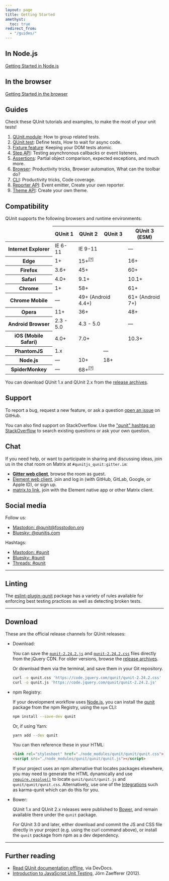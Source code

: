 ```yaml
---
layout: page
title: Getting Started
amethyst:
  toc: true
redirect_from:
  - "/guides/"
---
```


## In Node.js

[Getting Started in Node.js](./cli.md)

## In the browser

[Getting Started in the browser](./browser.md)

## Guides

Check these QUnit tutorials and examples, to make the most of your unit tests!

1. [QUnit.module](./api/QUnit/module.md#organizing-your-tests): How to group related tests.
1. [QUnit.test](./api/QUnit/test.md#examples): Define tests, How to wait for async code.
1. [Fixture feature](./browser.md#fixture): Keeping your DOM tests atomic.
1. [Step API](./api/assert/verifySteps.md): Testing asynchronous callbacks or event listeners.
1. [Assertions](./api/assert/index.md): Partial object comparison, expected exceptions, and much more.
1. [Browser](./browser.md): Productivity tricks, Browser automation, What can the toolbar do?
1. [CLI](./cli.md): Productivity tricks, Code coverage.
1. [Reporter API](./api/callbacks/QUnit.on.md#reporter-api): Event emitter, Create your own reporter.
1. [Theme API](./browser.md#theme-api): Create your own theme.

## Compatibility

QUnit supports the following browsers and runtime environments:

<table>
<thead>
<tr><td></td><th>QUnit 1</th><th>QUnit&nbsp;2</th><th>QUnit&nbsp;3</th><th>QUnit 3 (ESM)</th></tr>
</thead>
<tbody>
<tr><th>Internet Explorer</th><td>IE 6-11</td><td colspan=2>IE 9-11</td><td>&mdash;</td></tr>
<tr><th>Edge</th><td>1+</td><td colspan=2>15+<sup><abbr title="both legacy MSEdge and Chromium-based Edge">[?]</abbr></sup></td><td>16+</td></tr>
<tr><th>Firefox</th><td>3.6+</td><td colspan=2>45+</td><td>60+</td></tr>
<tr><th>Safari</th><td>4.0+</td><td colspan=2>9.1+</td><td>10.1+</td></tr>
<tr><th>Chrome</th><td>1+</td><td colspan=2>58+</td><td>61+</td></tr>
<tr><th>Chrome Mobile</th><td>&mdash;</td><td colspan=2>49+ (Android 4.4+)</td><td>61+ (Android 7+)</td></tr>
<tr><th>Opera</th><td>11+</td><td colspan=2>36+</td><td>48+</td></tr>
<tr><th>Android Browser</th><td>2.3 - 5.0</td><td colspan=2>4.3 - 5.0</td><td>&mdash;</td></tr>
<tr><th>iOS (Mobile Safari)</th><td>4.0+</td><td colspan=2>7.0+</td><td>10.3+</td></tr>
<tr><th>PhantomJS</th><td colspan=2>1.x</td><td colspan=2>&mdash;</td></tr>
<tr><th>Node.js</th><td>&mdash;</td><td>10+</td><td colspan=2>18+</td></tr>
<tr><th>SpiderMonkey</th><td>&mdash;</td><td colspan=3>68+<sup><abbr title="since QUnit 2.14">[?]</abbr></sup></td></tr>
</tbody>
</table>

You can download QUnit 1.x and QUnit 2.x from the [release archives](https://releases.jquery.com/qunit/).

## Support

To report a bug, request a new feature, or ask a question [open an issue](https://github.com/qunitjs/qunit/issues) on GitHub.

You can also find support on StackOverflow. Use the ["qunit" hashtag on StackOverflow](https://stackoverflow.com/questions/tagged/qunit) to search existing questions or ask your own question.

## Chat

If you need help, or want to participate in sharing and discussing ideas, join us in the chat room on Matrix at `#qunitjs_qunit:gitter.im`:

* **[Gitter web client](https://app.gitter.im/#/room/#qunitjs_qunit:gitter.im)**, browse the room as guest.
* [Element web client](https://app.element.io/#/room/#qunitjs_qunit:gitter.im), join and log in (with GitHub, GitLab, Google, or Apple ID), or sign up.
* [matrix.to link](https://matrix.to/#/#qunitjs_qunit:gitter.im?web-instance[element.io]=app.gitter.im), join with the Element native app or other Matrix client.

## Social media

Follow us:
* [Mastodon: @qunit@fosstodon.org](https://fosstodon.org/@qunit)
* [Bluesky: @qunitjs.com](https://bsky.app/profile/qunitjs.com)

Hashtags:
* [Mastodon: #qunit](https://mastodon.social/tags/qunit)
* [Bluesky: #qunit](https://bsky.app/hashtag/qunit)
* [Threads: #qunit](https://www.threads.net/search?q=%23qunit&serp_type=default)

---

## Linting

The [eslint-plugin-qunit](https://github.com/platinumazure/eslint-plugin-qunit) package has a variety of rules available for enforcing best testing practices as well as detecting broken tests.

---

<span id="release-channels"></span>

## Download

These are the official release channels for QUnit releases:

* Download:

  You can save the [`qunit-2.24.2.js`](https://code.jquery.com/qunit/qunit-2.24.2.js) and [`qunit-2.24.2.css`](https://code.jquery.com/qunit/qunit-2.24.2.css) files directly from the jQuery CDN.
  For older versions, browse the [release archives](https://releases.jquery.com/qunit/).

  Or download them via the terminal, and save them in your Git repository.

  ```bash
  curl -o qunit.css 'https://code.jquery.com/qunit/qunit-2.24.2.css'
  curl -o qunit.js 'https://code.jquery.com/qunit/qunit-2.24.2.js'
  ```

* npm Registry:

  If your development workflow uses [Node.js](https://nodejs.org/en/), you can install the [qunit](https://www.npmjs.com/package/qunit) package from the npm Registry, using the `npm` CLI:

  ```bash
  npm install --save-dev qunit
  ```

  Or, if using Yarn:
  ```bash
  yarn add --dev qunit
  ```

  You can then reference these in your HTML:
  ```html
  <link rel="stylesheet" href="./node_modules/qunit/qunit/qunit.css">
  <script src="./node_modules/qunit/qunit/qunit.js"></script>
  ```

  If your project uses an npm alternative that locates packages elsewhere, you may need to generate the HTML dynamically and use [`require.resolve()`](https://nodejs.org/api/modules.html#modules_require_resolve_request_options) to locate `qunit/qunit/qunit.js` and `qunit/qunit/qunit.css`. Alternatively, use one of the [Integrations](./browser.md#integrations) such as karma-qunit which can do this for you.

* Bower:

  QUnit 1.x and QUnit 2.x releases were published to [Bower](https://bower.io/), and remain available there  under the `qunit` package.

  For QUnit 3.0 and later, either download and commit the JS and CSS file directly in your project (e.g. using the curl command above), or install the `qunit` package from npm as a dev dependency.

---

## Further reading

* [Read QUnit documentation offline](https://devdocs.io/qunit/), via DevDocs.
* [Introduction to JavaScript Unit Testing](https://coding.smashingmagazine.com/2012/06/introduction-to-javascript-unit-testing/), Jörn Zaefferer (2012).
